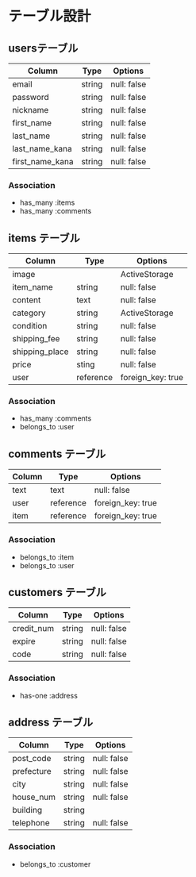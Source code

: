 # テーブル設計

## usersテーブル

| Column          | Type   | Options     |
| ---------       | ------ | ----------- |
| email           | string | null: false |
| password        | string | null: false |
| nickname        | string   | null: false |
| first_name      | string   | null: false |
| last_name       | string   | null: false |
| last_name_kana  | string   | null: false |
| first_name_kana | string   | null: false |

### Association

- has_many :items
- has_many :comments


## items テーブル

| Column         | Type      | Options       |
| ---------      | --------  | -----------   |
| image          |           | ActiveStorage |
| item_name      | string    | null: false   |
| content        |  text     | null: false   |
| category       |  string   | ActiveStorage |
| condition      |  string   | null: false   |
| shipping_fee   | string    | null: false   |
| shipping_place | string    | null: false   |
| price          | sting     | null: false   |
| user           | reference | foreign_key: true|

### Association

- has_many :comments
- belongs_to :user


## comments テーブル

| Column     | Type      | Options          |
| ---------  | --------  | --------------   |
| text       | text      | null: false      |
| user       | reference |foreign_key: true |
| item       | reference | foreign_key: true|

### Association

- belongs_to :item
- belongs_to :user


## customers テーブル

| Column     | Type      | Options          |
| ---------  | --------  | --------------   |
| credit_num | string    | null: false      |
| expire     | string    | null: false      |
| code       | string    | null: false      |

### Association

- has-one :address


## address テーブル

| Column         | Type      | Options       |
| ---------      | --------  | -----------   |
| post_code      |  string   | null: false   |
| prefecture     |  string   | null: false   |
| city           |  string   | null: false   |
| house_num      |  string   | null: false   |
| building       |  string   |               |
| telephone      | string    | null: false   |

### Association

- belongs_to  :customer
